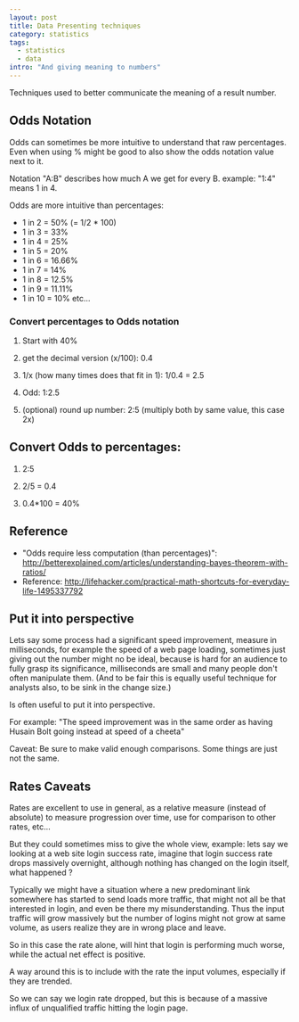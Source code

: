 ```yaml
---
layout: post
title: Data Presenting techniques
category: statistics
tags:
  - statistics
  - data
intro: "And giving meaning to numbers"
---
```


Techniques used to better communicate the meaning of a result number.

## Odds Notation

Odds can sometimes be more intuitive to understand that raw percentages.
Even when using % might be good to also show the odds notation value next to it.

Notation "A:B" describes how much A we get for every B.
example: "1:4" means 1 in 4.

Odds are more intuitive than percentages:

- 1 in 2  = 50%  (= 1/2 * 100)
- 1 in 3  = 33%
- 1 in 4  = 25%
- 1 in 5  = 20%
- 1 in 6  = 16.66%
- 1 in 7  = 14%
- 1 in 8  = 12.5%
- 1 in 9  = 11.11%
- 1 in 10 = 10%
etc...

### Convert percentages to Odds notation

1. Start with 40%

2. get the decimal version (x/100): 0.4

3. 1/x (how many times does that fit in 1): 1/0.4 = 2.5

4. Odd: 1:2.5

5. (optional) round up number: 2:5 (multiply both by same value, this case 2x)

## Convert Odds to percentages:

1. 2:5

2. 2/5 = 0.4

3. 0.4*100 = 40%

## Reference

- "Odds require less computation (than percentages)": http://betterexplained.com/articles/understanding-bayes-theorem-with-ratios/
- Reference: http://lifehacker.com/practical-math-shortcuts-for-everyday-life-1495337792




## Put it into perspective

Lets say some process had a significant speed improvement, measure in milliseconds, for example the speed of a web page loading, sometimes just giving out the number might no be ideal, because is hard for an audience to fully grasp its significance, milliseconds are small and many people don't often manipulate them. 
(And to be fair this is equally useful technique for analysts also, to be sink in the change size.)

Is often useful to put it into perspective.

For example: "The speed improvement was in the same order as having Husain Bolt going instead at speed of a cheeta"

Caveat: Be sure to make valid enough comparisons. Some things are just not the same.


## Rates Caveats

Rates are excellent to use in general, as a relative measure (instead of absolute) to measure progression over time, use for comparison to other rates, etc...

But they could sometimes miss to give the whole view, example:
lets say we looking at a web site login success rate, imagine that login success rate drops massively overnight, although nothing has changed on the login itself, what happened ?

Typically we might have a situation where a new predominant link somewhere has started to send loads more traffic, that might not all be that interested in login, and even be there my misunderstanding. Thus the input traffic will grow massively but the number of logins might not grow at same volume, as users realize they are in wrong place and leave.

So in this case the rate alone, will hint that login is performing much worse, while the actual net effect is positive.

A way around this is to include with the rate the input volumes, especially if they are trended.

So we can say we login rate dropped, but this is because of a massive influx of unqualified traffic hitting the login page.
